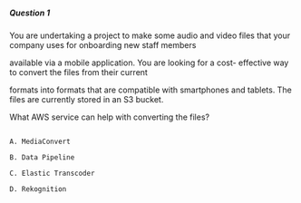 ##### Question 1


You are undertaking a project to make some audio and video files that your company uses for onboarding new staff members

available via a mobile application. You are looking for a cost- effective way to convert the files from their current

formats into formats that are compatible with smartphones and tablets. The files are currently stored in an S3 bucket.


What AWS service can help with converting the files?


```

A. MediaConvert

B. Data Pipeline

C. Elastic Transcoder

D. Rekognition

```


